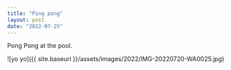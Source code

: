 ```yaml
---
title: "Ping pong"
layout: post
date: "2022-07-25"
---
```


Pong Pong at the pool.

![yo yo]({{ site.baseurl }}/assets/images/2022/IMG-20220720-WA0025.jpg)
